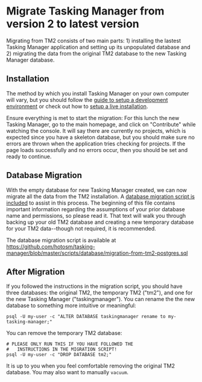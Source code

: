 # Migrate Tasking Manager from version 2 to latest version

Migrating from TM2 consists of two main parts: 1) installing the lastest Tasking Manager application and setting up its unpopulated database and 2) migrating the data from the original TM2 database to the new Tasking Manager database.

## Installation

The method by which you install Tasking Manager on your own computer will vary, but you should follow the [guide to setup a development environment](./setup-development.md) or check out how to [setup a live installation](./setup-live.md). 

Ensure everything is met to start the migration: For this lunch the new Tasking Manager, go to the main homepage, and click on "Contribute" while watching the console. It will say there are currently no projects, which is expected since you have a skeleton database, but you should make sure no errors are thrown when the application tries checking for projects. If the page loads successfully and no errors occur, then you should be set and ready to continue.

## Database Migration

With the empty database for new Tasking Manager created, we can now migrate all the data from the TM2 installation. A [database migration script is included](../scripts/database/migration-from-tm2-postgres.sql) to assist in this process. The beginning of this file contains important information regarding the assumptions of your prior database name and permissions, so please read it. That text will walk you through backing up your old TM2 database and creating a new temporary database for your TM2 data--though not required, it is recommended.

The database migration script is available at https://github.com/hotosm/tasking-manager/blob/master/scripts/database/migration-from-tm2-postgres.sql

## After Migration

If you followed the instructions in the migration script, you should have three databases: the original TM2, the temporary TM2 ("tm2"), and one for the new Tasking Manager ("taskingmanager"). You can rename the the new database to something more intuitive or meaningful:

```
psql -U my-user -c "ALTER DATABASE taskingmanager rename to my-tasking-manager;"
```

You can remove the temporary TM2 database:

```
# PLEASE ONLY RUN THIS IF YOU HAVE FOLLOWED THE 
#   INSTRUCTIONS IN THE MIGRATION SCRIPT!
psql -U my-user -c "DROP DATABASE tm2;"
```

It is up to you when you feel comfortable removing the original TM2 database. You may also want to manually `vacuum`.
